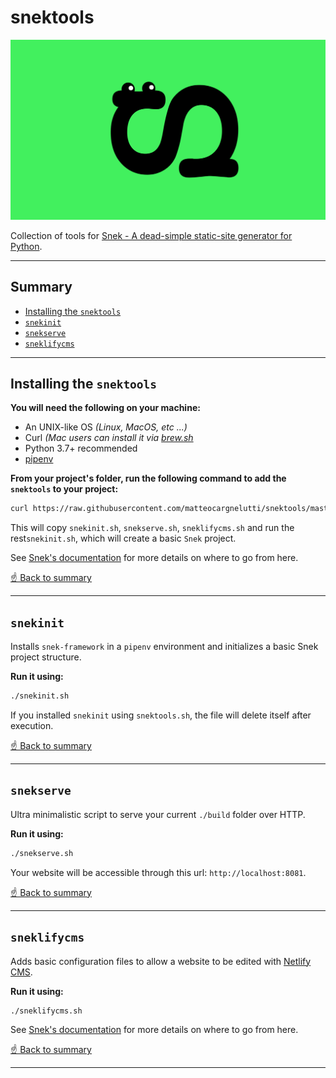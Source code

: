 # snektools
![snek's logo](https://raw.githubusercontent.com/matteocargnelutti/snek/master/misc/snek-banner-tmp-1750x.png "snektools")

Collection of tools for [Snek - A dead-simple static-site generator for Python](https://github.com/matteocargnelutti/snek).

---

## Summary
- [Installing the `snektools`](#installing-the-snektools)
- [`snekinit`](#snekinit)
- [`snekserve`](#snekserve)
- [`sneklifycms`](#sneklifycms)

---

## Installing the `snektools`

**You will need the following on your machine:**
- An UNIX-like OS _(Linux, MacOS, etc ...)_
- Curl _(Mac users can install it via [brew.sh](https://brew.sh/)_
- Python 3.7+ recommended
- [pipenv](https://pipenv.kennethreitz.org/en/latest/)

**From your project's folder, run the following command to add the `snektools` to your project:**
```bash
curl https://raw.githubusercontent.com/matteocargnelutti/snektools/master/snektools.sh > snektools.sh && chmod a+x snektools.sh && ./snektools.sh
```

This will copy `snekinit.sh`, `snekserve.sh`, `sneklifycms.sh` and run the rest`snekinit.sh`, which will create a basic `Snek` project.

See [Snek's documentation](https://github.com/matteocargnelutti/snek) for more details on where to go from here.

[☝️ Back to summary](#summary)

---

## `snekinit`
Installs `snek-framework` in a `pipenv` environment and initializes a basic Snek project structure.

**Run it using:**
```bash
./snekinit.sh
```

If you installed `snekinit` using `snektools.sh`, the file will delete itself after execution.

[☝️ Back to summary](#summary)

---

## `snekserve`
Ultra minimalistic script to serve your current `./build` folder over HTTP.

**Run it using:**
```bash
./snekserve.sh
```

Your website will be accessible through this url: `http://localhost:8081`.

[☝️ Back to summary](#summary)

---

## `sneklifycms`
Adds basic configuration files to allow a website to be edited with [Netlify CMS](https://www.netlifycms.org/).

**Run it using:**
```bash
./sneklifycms.sh
```

See [Snek's documentation](https://github.com/matteocargnelutti/snek) for more details on where to go from here.

[☝️ Back to summary](#summary)

---